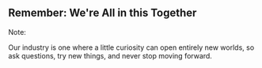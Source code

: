 <!-- .slide: data-background="resources/together.jpg" -->

## Remember: We're All in this Together


Note:

Our industry is one where a little curiosity can open entirely new worlds, so ask questions, try new things, and never stop moving forward.
